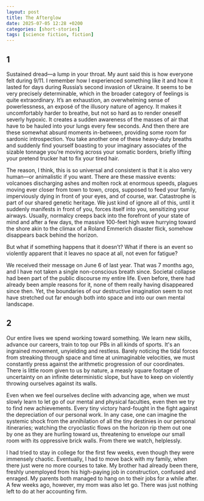 ```yaml
---
layout: post
title: The Afterglow
date: 2025-07-05 12:28 +0200
categories: [short-stories]
tags: [science fiction, fiction]
---
```


## 1

Sustained dread—a lump in your throat. My aunt said this is how everyone felt during 9/11. I remember how I experienced something like it and how it lasted for days during Russia’s second invasion of Ukraine. It seems to be very precisely determinable, which in the broader category of feelings is quite extraordinary. It’s an exhaustion, an overwhelming sense of powerlessness, an exposé of the illusory nature of agency. It makes it uncomfortably harder to breathe, but not so hard as to render oneself severly hypoxic. It creates a sudden awareness of the masses of air that have to be hauled into your lungs every few seconds. And then there are these somewhat absurd moments in-between, providing some room for sardonic introspection. You take another one of these heavy-duty breaths and suddenly find yourself boasting to your imaginary associates of the sizable tonnage you're moving across your somatic borders, briefly lifting your pretend trucker hat to fix your tired hair.

The reason, I think, this is so universal and consistent is that it is also very human—or animalistic if you want. There are these massive events: volcanoes discharging ashes and molten rock at enormous speeds, plagues moving ever closer from town to town, crops, supposed to feed your family, imperviously dying in front of your eyes, and of course, war. Catastrophe is part of our shared genetic heritage. We just kind of ignore all of this, until it suddenly manifests in front of you, forces itself into you, sensitizing your airways. Usually, normalcy creeps back into the forefront of your state of mind and after a few days, the massive 100-feet high wave hurrying toward the shore akin to the climax of a Roland Emmerich disaster flick, somehow disappears back behind the horizon.

But what if something happens that it doesn’t? What if there is an event so violently apparent that it leaves no space at all, not even for fatigue?

We received their message on June 6 of last year. That was 7 months ago, and I have not taken a single non-conscious breath since. Societal collapse had been part of the public discourse my entire life. Even before, there had already been ample reasons for it, none of them really having disappeared since then. Yet, the boundaries of our destructive imagination seem to not have stretched out far enough both into space and into our own mental landscape. 

## 2

Our entire lives we spend working toward something. We learn new skills, advance our careers, train to top our PBs in all kinds of sports. It's an ingrained movement, unyielding and restless. Barely noticing the tidal forces from streaking through space and time at unimaginable velocities, we must constantly press against the arithmetic progression of our coordinates. There is little room given to us by nature, a measly square footage of uncertainty on an infinite deterministic slope, but have to keep on violently throwing ourselves against its walls.

Even when we feel ourselves decline with advancing age, when we must slowly learn to let go of our mental and physical faculties, even then we try to find new achievements. Every tiny victory hard-fought in the fight against the depreciation of our personal work. In any case, one can imagine the systemic shock from the annihilation of all the tiny destinies in our personal itineraries; watching the cryoclastic flows on the horizon rip them out one by one as they are hurling toward us, threatening to envelope our small room with its oppressive brick walls. From there we watch, helplessly.

I had tried to stay in college for the first few weeks, even though they were immensely chaotic. Eventually, I had to move back with my family, when there just were no more courses to take. My brother had already been there, freshly unemployed from his high-paying job in construction, confused and enraged. My parents both managed to hang on to their jobs for a while after. A few weeks ago, however, my mom was also let go. There was just nothing left to do at her accounting firm.
